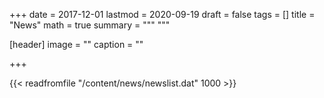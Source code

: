 +++
date = 2017-12-01
lastmod = 2020-09-19
draft = false
tags = []
title = "News"
math = true
summary = """
"""

[header]
image = ""
caption = ""

+++

{{< readfromfile "/content/news/newslist.dat" 1000 >}} 